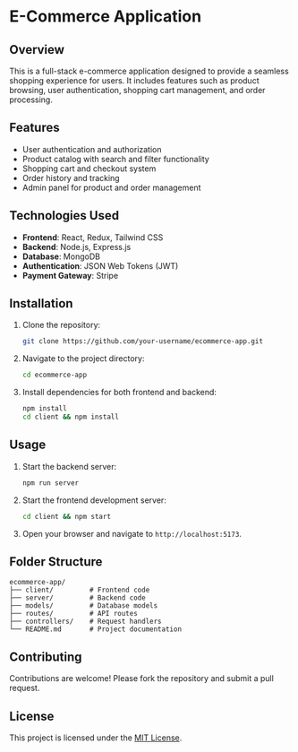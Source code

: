 # E-Commerce Application

## Overview

This is a full-stack e-commerce application designed to provide a seamless shopping experience for users. It includes features such as product browsing, user authentication, shopping cart management, and order processing.

## Features

- User authentication and authorization
- Product catalog with search and filter functionality
- Shopping cart and checkout system
- Order history and tracking
- Admin panel for product and order management

## Technologies Used

- **Frontend**: React, Redux, Tailwind CSS
- **Backend**: Node.js, Express.js
- **Database**: MongoDB
- **Authentication**: JSON Web Tokens (JWT)
- **Payment Gateway**: Stripe

## Installation

1. Clone the repository:
   ```bash
   git clone https://github.com/your-username/ecommerce-app.git
   ```
2. Navigate to the project directory:
   ```bash
   cd ecommerce-app
   ```
3. Install dependencies for both frontend and backend:
   ```bash
   npm install
   cd client && npm install
   ```

## Usage

1. Start the backend server:
   ```bash
   npm run server
   ```
2. Start the frontend development server:
   ```bash
   cd client && npm start
   ```
3. Open your browser and navigate to `http://localhost:5173`.

## Folder Structure

```
ecommerce-app/
├── client/         # Frontend code
├── server/         # Backend code
├── models/         # Database models
├── routes/         # API routes
├── controllers/    # Request handlers
└── README.md       # Project documentation
```

## Contributing

Contributions are welcome! Please fork the repository and submit a pull request.

## License

This project is licensed under the [MIT License](LICENSE).

